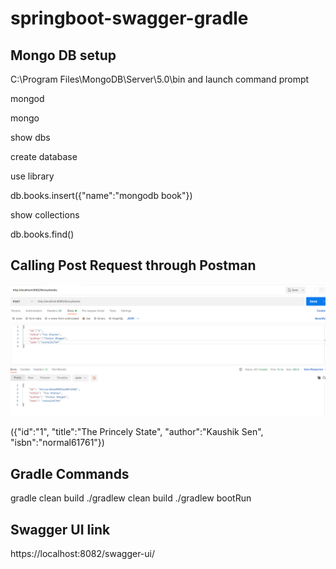 # springboot-swagger-gradle

## Mongo DB setup
C:\Program Files\MongoDB\Server\5.0\bin and launch command prompt

mongod

mongo

show dbs

create database

use library

db.books.insert({"name":"mongodb book"})

show collections

db.books.find()

## Calling Post Request through Postman

![img.png](img.png)

({"id":"1", "title":"The Princely State", "author":"Kaushik Sen", "isbn":"normal61761"})

## Gradle Commands
gradle clean build
./gradlew clean build
./gradlew bootRun

## Swagger UI link
https://localhost:8082/swagger-ui/
